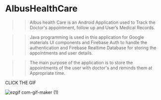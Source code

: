 # AlbusHealthCare

>> Albus health Care is an Android Application used to Track the Doctor's appointment, follow up and User’s Medical Records.

>> Java programming is used in this application for Google materials UI components and Firebase Auth to handle the authentication and Firebase Realtime Database for storing the appointments and user details.

>> The main purpose of the application is to store the appointments of the user with
doctor's and reminds them at Appropriate time.


CLICK THE GIF


![ezgif com-gif-maker (1)](https://user-images.githubusercontent.com/51704455/102693223-16556480-423f-11eb-8575-e04ca810ccd1.gif)



